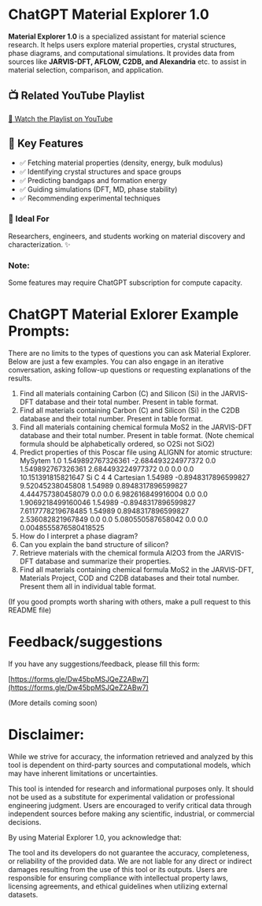 # ChatGPT Material Explorer 1.0  

**Material Explorer 1.0** is a specialized assistant for material science research. It helps users explore material properties, crystal structures, phase diagrams, and computational simulations. It provides data from sources like **JARVIS-DFT, AFLOW, C2DB, and Alexandria** etc. to assist in material selection, comparison, and application.  

## 📺 Related YouTube Playlist

[🎥 Watch the Playlist on YouTube](https://www.youtube.com/playlist?list=PLjf6vHVv7AoK22-cHlApfBpSKBf6oBg4A)


## 🔹 Key Features  
- ✅ Fetching material properties (density, energy, bulk modulus)  
- ✅ Identifying crystal structures and space groups  
- ✅ Predicting bandgaps and formation energy  
- ✅ Guiding simulations (DFT, MD, phase stability)  
- ✅ Recommending experimental techniques  

### 🔬 Ideal For  
Researchers, engineers, and students working on material discovery and characterization. ✨  

### Note: 

Some features may require ChatGPT subscription for compute capacity.


# ChatGPT Material Exlorer Example Prompts:

There are no limits to the types of questions you can ask Material Explorer. Below are just a few examples. You can also engage in an iterative conversation, asking follow-up questions or requesting explanations of the results.

1. Find all materials containing Carbon (C) and Silicon (Si) in the JARVIS-DFT database and their total number. Present in table format.
2. Find all materials containing Carbon (C) and Silicon (Si) in the C2DB database and their total number. Present in table format.
3. Find all materials containing chemical formula MoS2 in the JARVIS-DFT database and their total number. Present in table format. (Note chemical formula should be alphabetically ordered, so O2Si not SiO2)
4. Predict properties of this Poscar file using ALIGNN for atomic structure: MySytem
1.0
1.549892767326361 -2.684493224977372 0.0
1.549892767326361 2.684493224977372 0.0
0.0 0.0 10.151391815821647
Si C
4 4
Cartesian
1.54989 -0.8948317896599827 9.52045238045808
1.54989 0.8948317896599827 4.444757380458079
0.0 0.0 6.982616849916004
0.0 0.0 1.9069218499160046
1.54989 -0.8948317896599827 7.6117778219678485
1.54989 0.8948317896599827 2.536082821967849
0.0 0.0 5.080550587658042
0.0 0.0 0.0048555876580418525
5. How do I interpret a phase diagram?
6. Can you explain the band structure of silicon?
7. Retrieve materials with the chemical formula Al2O3 from the JARVIS-DFT database and summarize their properties.
8. Find all materials containing chemical formula MoS2 in the JARVIS-DFT, Materials Project, COD and C2DB databases and their total number. Present them all in individual table format.

(If you good prompts worth sharing with others, make a pull request to this README file)

# Feedback/suggestions
If you have any suggestions/feedback, please fill this form:

[https://forms.gle/Dw45bpMSJQeZ2ABw7](https://forms.gle/Dw45bpMSJQeZ2ABw7)

(More details coming soon)

# Disclaimer: 

While we strive for accuracy, the information retrieved and analyzed by this tool is dependent on third-party sources and computational models, which may have inherent limitations or uncertainties.

This tool is intended for research and informational purposes only. It should not be used as a substitute for experimental validation or professional engineering judgment. Users are encouraged to verify critical data through independent sources before making any scientific, industrial, or commercial decisions.

By using Material Explorer 1.0, you acknowledge that:

The tool and its developers do not guarantee the accuracy, completeness, or reliability of the provided data.
We are not liable for any direct or indirect damages resulting from the use of this tool or its outputs.
Users are responsible for ensuring compliance with intellectual property laws, licensing agreements, and ethical guidelines when utilizing external datasets.

